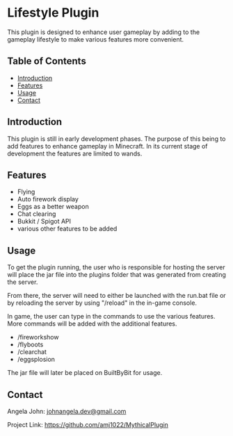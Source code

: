 # Lifestyle Plugin

This plugin is designed to enhance user gameplay by adding to the gameplay lifestyle to make various features more convenient.

## Table of Contents

- [Introduction](#introduction)
- [Features](#features)
- [Usage](#usage)
- [Contact](#contact)

## Introduction

This plugin is still in early development phases. The purpose of this being to add features to enhance gameplay in Minecraft. In its current stage of development the features are limited to wands.

## Features

- Flying
- Auto firework display
- Eggs as a better weapon
- Chat clearing
- Bukkit / Spigot API
- various other features to be added

## Usage

To get the plugin running, the user who is responsible for hosting the server will place the jar file into the plugins folder that was generated from creating the server. 

From there, the server will need to either be launched with the run.bat file or by reloading the server by using "/reload" in the in-game console.

In game, the user can type in the commands to use the various features. More commands will be added with the additional features.
- /fireworkshow
- /flyboots
- /clearchat
- /eggsplosion

The jar file will later be placed on BuiltByBit for usage.

## Contact

Angela John: johnangela.dev@gmail.com

Project Link: https://github.com/amj1022/MythicalPlugin

